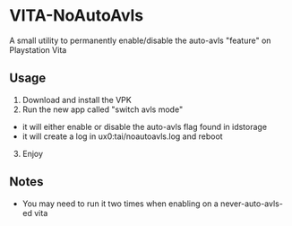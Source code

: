 # VITA-NoAutoAvls
A small utility to permanently enable/disable the auto-avls "feature" on Playstation Vita
## Usage
1) Download and install the VPK
2) Run the new app called "switch avls mode"
  - it will either enable or disable the auto-avls flag found in idstorage
  - it will create a log in ux0:tai/noautoavls.log and reboot
3) Enjoy
## Notes
- You may need to run it two times when enabling on a never-auto-avls-ed vita
